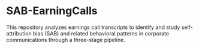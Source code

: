 # SAB-EarningCalls
This repository analyzes earnings call transcripts to identify and study self-attribution bias (SAB) and related behavioral patterns in corporate communications through a three-stage pipeline.

